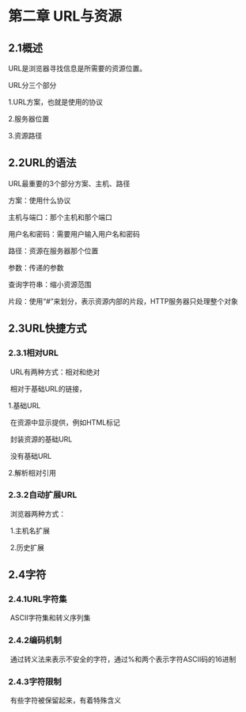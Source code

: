 # 第二章 URL与资源

## 2.1概述

URL是浏览器寻找信息是所需要的资源位置。

URL分三个部分

1.URL方案，也就是使用的协议

2.服务器位置

3.资源路径

## 2.2URL的语法

URL最重要的3个部分方案、主机、路径

方案：使用什么协议

主机与端口：那个主机和那个端口

用户名和密码：需要用户输入用户名和密码

路径：资源在服务器那个位置

参数：传递的参数

查询字符串：缩小资源范围

片段：使用“#”来划分，表示资源内部的片段，HTTP服务器只处理整个对象

## 2.3URL快捷方式

### 2.3.1相对URL

​	URL有两种方式：相对和绝对

​	相对于基础URL的链接，

1.基础URL	

​	在资源中显示提供，例如HTML标记<BASE>

​	封装资源的基础URL

​	没有基础URL

2.解析相对引用

### 2.3.2自动扩展URL

​	浏览器两种方式：

​	1.主机名扩展

​	2.历史扩展

## 2.4字符

### 2.4.1URL字符集

​	ASCII字符集和转义序列集

### 2.4.2编码机制

​	通过转义法来表示不安全的字符，通过%和两个表示字符ASCII码的16进制

### 2.4.3字符限制

​	有些字符被保留起来，有着特殊含义

